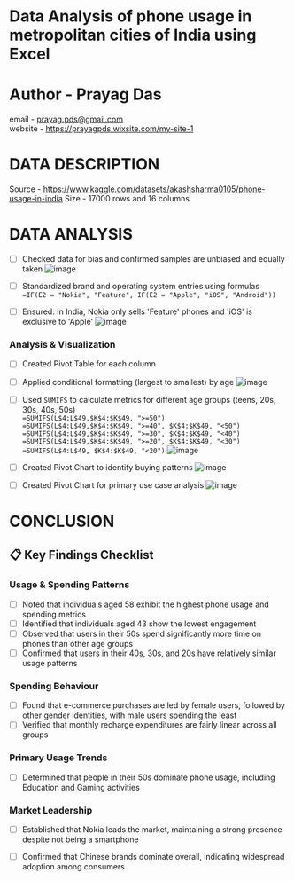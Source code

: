 # Data Analysis of phone usage in metropolitan cities of India using Excel
# Author - Prayag Das
email - prayag.pds@gmail.com  
website - https://prayagpds.wixsite.com/my-site-1
# DATA DESCRIPTION
Source - https://www.kaggle.com/datasets/akashsharma0105/phone-usage-in-india
Size - 17000 rows and 16 columns
# DATA ANALYSIS
- [ ] Checked data for bias and confirmed samples are unbiased and equally taken
      ![image](https://github.com/user-attachments/assets/8d9bb85c-2f71-496b-b994-c74fde530969)

- [ ] Standardized brand and operating system entries using formulas  
      `=IF(E2 = "Nokia", "Feature", IF(E2 = "Apple", "iOS", "Android"))`
- [ ] Ensured: In India, Nokia only sells 'Feature' phones and 'iOS' is exclusive to 'Apple'
      ![image](https://github.com/user-attachments/assets/bae7565d-0e47-4eba-8292-186990a9e8ff)


### Analysis & Visualization

- [ ] Created Pivot Table for each column
- [ ] Applied conditional formatting (largest to smallest) by age
      ![image](https://github.com/user-attachments/assets/fe0f63e6-a838-4458-9028-5dfb667c56bb)

- [ ] Used `SUMIFS` to calculate metrics for different age groups (teens, 20s, 30s, 40s, 50s)   
      `=SUMIFS(L$4:L$49,$K$4:$K$49, ">=50")`   
      `=SUMIFS(L$4:L$49,$K$4:$K$49, ">=40", $K$4:$K$49, "<50")`   
      `=SUMIFS(L$4:L$49,$K$4:$K$49, ">=30", $K$4:$K$49, "<40")`   
      `=SUMIFS(L$4:L$49,$K$4:$K$49, ">=20", $K$4:$K$49, "<30")`   
      `=SUMIFS(L$4:L$49, $K$4:$K$49, "<20")`
      ![image](https://github.com/user-attachments/assets/acb44f88-b6c7-4f73-89ef-544326d53912)

- [ ] Created Pivot Chart to identify buying patterns
      ![image](https://github.com/user-attachments/assets/9cfeef9c-ef92-4ba2-a1d2-eaffbc3d8928)

- [ ] Created Pivot Chart for primary use case analysis
      ![image](https://github.com/user-attachments/assets/16eb6b2f-d00c-4ee3-968c-139a9cbb6725)

# CONCLUSION
## 📋 Key Findings Checklist

### Usage & Spending Patterns
- [ ] Noted that individuals aged 58 exhibit the highest phone usage and spending metrics
- [ ] Identified that individuals aged 43 show the lowest engagement
- [ ] Observed that users in their 50s spend significantly more time on phones than other age groups
- [ ] Confirmed that users in their 40s, 30s, and 20s have relatively similar usage patterns

### Spending Behaviour
- [ ] Found that e-commerce purchases are led by female users, followed by other gender identities, with male users spending the least
- [ ] Verified that monthly recharge expenditures are fairly linear across all groups

### Primary Usage Trends
- [ ] Determined that people in their 50s dominate phone usage, including Education and Gaming activities

### Market Leadership
- [ ] Established that Nokia leads the market, maintaining a strong presence despite not being a smartphone
- [ ] Confirmed that Chinese brands dominate overall, indicating widespread adoption among consumers

